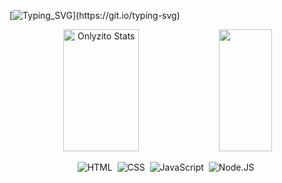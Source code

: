 [![Typing_SVG](https://readme-typing-svg.herokuapp.com/?color=fffeff&size=35&center=true&vCenter=true&width=1000&lines=Student.)](https://git.io/typing-svg)

<div align="center">
<img width="49%" height="195px" src="https://github-readme-stats.vercel.app/api?username=Onlyzito&show_icons=true&count_private=true&hide_border=true&title_color=fffeff&text_color=fffeff&bg_color=0d1117" alt= "Onlyzito Stats" /> 

<img width="41%" height="195px" src="https://github-readme-stats.vercel.app/api/top-langs/?username=Onlyzito&layout=compact&hide_border=true&title_color=fffeff&text_color=00bfb&bg_color=0d1117" /> 

![HTML](https://img.shields.io/badge/-HTML-0D1117?style=for-the-badge&logo=html5&labelColor=0D1117)&nbsp;
![CSS](https://img.shields.io/badge/-CSS-0D1117?style=for-the-badge&logo=CSS3&labelColor=0D1117)&nbsp;
![JavaScript](https://img.shields.io/badge/-JavaScript-0D1117?style=for-the-badge&logo=JavaScript&labelColor=0D1117)&nbsp;
![Node.JS](https://img.shields.io/badge/-Node.JS-0D1117?style=for-the-badge&logo=node.js&labelColor=0D1117)&nbsp;

</div>
